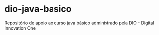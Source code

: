 # dio-java-basico
Repositório de apoio ao curso java básico administrado pela DIO - Digital Innovation One
